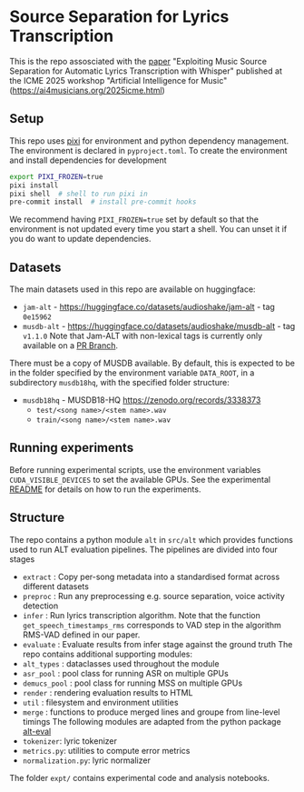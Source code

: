 # Source Separation for Lyrics Transcription
This is the repo assosciated with the [paper](https://arxiv.org/pdf/2506.15514) "Exploiting Music Source Separation for 
Automatic Lyrics Transcription with Whisper" published at the ICME 2025 workshop "Artificial Intelligence for Music"
(https://ai4musicians.org/2025icme.html)

## Setup
This repo uses [pixi](https://pixi.sh/latest/) for environment and python
dependency management. The environment is declared in `pyproject.toml`.
To create the environment and install dependencies for development
``` sh
export PIXI_FROZEN=true
pixi install
pixi shell  # shell to run pixi in
pre-commit install  # install pre-commit hooks
```
We recommend having `PIXI_FROZEN=true` set by default so that the environment
is not updated every time you start a shell. You can unset it if you do want
to update dependencies.

## Datasets
The main datasets used in this repo are available on huggingface:
- `jam-alt` - https://huggingface.co/datasets/audioshake/jam-alt - tag `0e15962` 
- `musdb-alt` - https://huggingface.co/datasets/audioshake/musdb-alt - tag `v1.1.0`
Note that Jam-ALT with non-lexical tags is currently only available on a [PR Branch](https://huggingface.co/datasets/jamendolyrics/jam-alt/tree/refs%2Fpr%2F8).

There must be a copy of MUSDB available. By default, this is expected to be in
the folder specified by the environment variable `DATA_ROOT`, in a subdirectory `musdb18hq`,
with the specified folder structure:
- `musdb18hq` - MUSDB18-HQ https://zenodo.org/records/3338373
  - `test/<song name>/<stem name>.wav`
  - `train/<song name>/<stem name>.wav`

## Running experiments
Before running experimental scripts, use the environment variables
  `CUDA_VISIBLE_DEVICES` to set the available GPUs.
See the experimental [README](./expt/01-ss/README.md) for details on how to run the experiments.


## Structure
The repo contains a python module `alt` in `src/alt` which provides functions
used to run ALT evaluation pipelines. The pipelines are divided into four stages
- `extract` : Copy per-song metadata into a standardised format across different datasets
- `preproc` : Run any preprocessing e.g. source separation, voice activity detection
- `infer` : Run lyrics transcription algorithm. Note that the function `get_speech_timestamps_rms`
  corresponds to VAD step in the algorithm RMS-VAD defined in our paper.
- `evaluate` : Evaluate results from infer stage against the ground truth
The repo contains additional supporting modules:
- `alt_types` : dataclasses used throughout the module
- `asr_pool` : pool class for running ASR on multiple GPUs
- `demucs_pool` : pool class for running MSS on multiple GPUs
- `render` : rendering evaluation results to HTML
- `util` : filesystem and environment utilities
- `merge` : functions to produce merged lines and groupe from line-level timings
The following modules are adapted from the python package [alt-eval](https://github.com/audioshake/alt-eval)
- `tokenizer`: lyric tokenizer
- `metrics.py`: utilities to compute error metrics
- `normalization.py`: lyric normalizer

The folder `expt/` contains experimental code and analysis notebooks.
